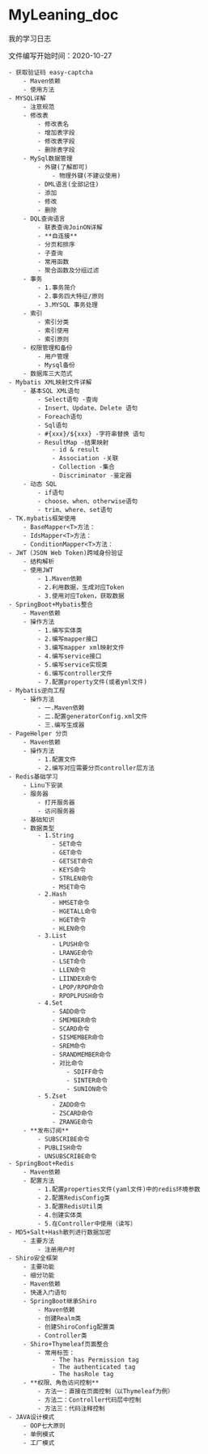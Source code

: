 # MyLeaning_doc
 我的学习日志

文件编写开始时间：2020-10-27

    - 获取验证码 easy-captcha
        - Maven依赖
        - 使用方法
    - MYSQL详解
        - 注意规范
        - 修改表
            - 修改表名
            - 增加表字段
            - 修改表字段
            - 删除表字段
        - MySql数据管理
            - 外键(了解即可)
                - 物理外键(不建议使用)
            - DML语言(全部记住)
            - 添加
            - 修改
            - 删除
        - DQL查询语言
            - 联表查询JoinON详解
            - **自连接**
            - 分页和排序
            - 子查询
            - 常用函数
            - 聚合函数及分组过滤
        - 事务
            - 1.事务简介
            - 2.事务四大特征/原则
            - 3.MYSQL 事务处理
        - 索引
            - 索引分类
            - 索引使用
            - 索引原则
        - 权限管理和备份
            - 用户管理
            - Mysql备份
        - 数据库三大范式
    - Mybatis XML映射文件详解
        - 基本SQL XML语句
            - Select语句 -查询
            - Insert、Update、Delete 语句
            - Foreach语句
            - Sql语句
            - #{xxx}/${xxx} -字符串替换 语句
            - ResultMap -结果映射
                - id & result
                - Association -关联
                - Collection -集合
                - Discriminator -鉴定器
        - 动态 SQL
            - if语句
            - choose、when、otherwise语句
            - trim、where、set语句
    - TK.mybatis框架使用
        - BaseMapper<T>方法：
        - IdsMapper<T>方法：
        - ConditionMapper<T>方法：
    - JWT（JSON Web Token)跨域身份验证
        - 结构解析
        - 使用JWT
            - 1.Maven依赖
            - 2.利用数据，生成对应Token
            - 3.使用对应Token，获取数据
    - SpringBoot+Mybatis整合
        - Maven依赖
        - 操作方法
            - 1.编写实体类
            - 2.编写mapper接口
            - 3.编写mapper xml映射文件
            - 4.编写service接口
            - 5.编写service实现类
            - 6.编写controller文件
            - 7.配置property文件(或者yml文件)
    - Mybatis逆向工程
        - 操作方法
            - 一.Maven依赖
            - 二.配置generatorConfig.xml文件
            - 三.编写生成器
    - PageHelper 分页
        - Maven依赖
        - 操作方法
            - 1.配置文件
            - 2.编写对应需要分页controller层方法
    - Redis基础学习
        - Linu下安装
        - 服务器
            - 打开服务器
            - 访问服务器
        - 基础知识
        - 数据类型
            - 1.String
                - SET命令
                - GET命令
                - GETSET命令
                - KEYS命令
                - STRLEN命令
                - MSET命令
            - 2.Hash
                - HMSET命令
                - HGETALL命令
                - HGET命令
                - HLEN命令
            - 3.List
                - LPUSH命令
                - LRANGE命令
                - LSET命令
                - LLEN命令
                - LIINDEX命令
                - LPOP/RPOP命令
                - RPOPLPUSH命令
            - 4.Set
                - SADD命令
                - SMEMBER命令
                - SCARD命令
                - SISMEMBER命令
                - SREM命令
                - SRANDMEMBER命令
                - 对比命令
                    - SDIFF命令
                    - SINTER命令
                    - SUNION命令
            - 5.Zset
                - ZADD命令
                - ZSCARD命令
                - ZRANGE命令
        - **发布订阅**
            - SUBSCRIBE命令
            - PUBLISH命令
            - UNSUBSCRIBE命令
    - SpringBoot+Redis
        - Maven依赖
        - 配置方法
            - 1.配置properties文件(yaml文件)中的redis环境参数
            - 2.配置RedisConfig类
            - 3.配置RedisUtil类
            - 4.创建实体类
            - 5.在Controller中使用（读写）
    - MD5+Salt+Hash散列进行数据加密
        - 主要方法
            - 注册用户时
    - Shiro安全框架
        - 主要功能
        - 细分功能
        - Maven依赖
        - 快速入门语句
        - SpringBoot继承Shiro
            - Maven依赖
            - 创建Realm类
            - 创建ShiroConfig配置类
            - Controller类
        - Shiro+Thymeleaf页面整合
            - 常用标签：
                - The has Permission tag
                - The authenticated tag
                - The hasRole tag
        - **权限、角色访问控制**
            - 方法一：直接在页面控制（以Thymeleaf为例）
            - 方法二：Controller代码层中控制
            - 方法三：代码注释控制
    - JAVA设计模式
        - OOP七大原则
        - 单例模式
        - 工厂模式
  
  
  
  
  